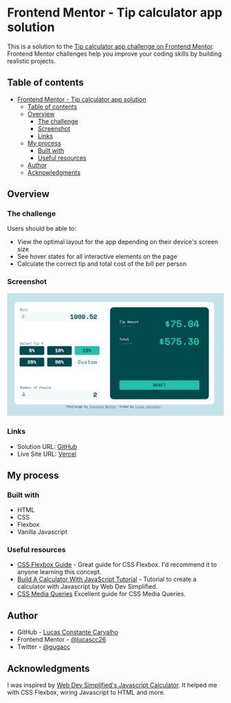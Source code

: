 # Frontend Mentor - Tip calculator app solution

This is a solution to the [Tip calculator app challenge on Frontend Mentor](https://www.frontendmentor.io/challenges/tip-calculator-app-ugJNGbJUX). Frontend Mentor challenges help you improve your coding skills by building realistic projects.

## Table of contents

- [Frontend Mentor - Tip calculator app solution](#frontend-mentor---tip-calculator-app-solution)
  - [Table of contents](#table-of-contents)
  - [Overview](#overview)
    - [The challenge](#the-challenge)
    - [Screenshot](#screenshot)
    - [Links](#links)
  - [My process](#my-process)
    - [Built with](#built-with)
    - [Useful resources](#useful-resources)
  - [Author](#author)
  - [Acknowledgments](#acknowledgments)

## Overview

### The challenge

Users should be able to:

- View the optimal layout for the app depending on their device's screen size
- See hover states for all interactive elements on the page
- Calculate the correct tip and total cost of the bill per person

### Screenshot

![Tip Calculator - Desktop version](./images/screenshot-desktop.png)

### Links

- Solution URL: [GitHub](https://github.com/lucascc26/frontendmentor-01-tip_calculator)
- Live Site URL: [Vercel](https://frontendmentor-01-tip-calculator.vercel.app/)

## My process

### Built with

- HTML
- CSS
- Flexbox
- Vanilla Javascript

### Useful resources

- [CSS Flexbox Guide](https://css-tricks.com/snippets/css/a-guide-to-flexbox/) - Great guide for CSS Flexbox. I'd recommend it to anyone learning this concept.
- [Build A Calculator With JavaScript Tutorial](https://www.youtube.com/watch?v=j59qQ7YWLxw) - Tutorial to create a calculator with Javascript by Web Dev Simplified.
- [CSS Media Queries](https://css-tricks.com/a-complete-guide-to-css-media-queries/) Excellent guide for CSS Media Queries.

## Author

- GitHub - [Lucas Constante Carvalho](https://github.com/lucascc26)
- Frontend Mentor - [@lucascc26](https://www.frontendmentor.io/profile/lucascc26)
- Twitter - [@gugacc](https://www.twitter.com/gugacc)

## Acknowledgments

I was inspired by [Web Dev Simplified's Javascript Calculator](https://github.com/WebDevSimplified/Vanilla-JavaScript-Calculator). It helped me with CSS Flexbox, wiring Javascript to HTML and more.
